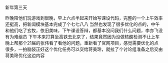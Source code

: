 新年第三天

昨晚陪他们玩游戏到很晚，早上六点半起来开始写课设代码，完整的一个上午效率还挺高，把新闻模块基本完成了个七七八八
当然也发现了很多优化的点的，中午和他们吃了玄牧，依旧美味，下午课设答辩，都基本没问我们什么问题，李亦飞没有为难组员
下午本来打算坐高铁去北京了，结果竟然因为没做核酸检测不让上车
晚上帮那个21届的张伟看了看他的问题，重新看了官网项目，感觉需要优化的点很多，一拍脑袋正好这个优化任务可以交给蒋美玲，就拉了个讨论组准备之后交由蒋美玲优化这边内容